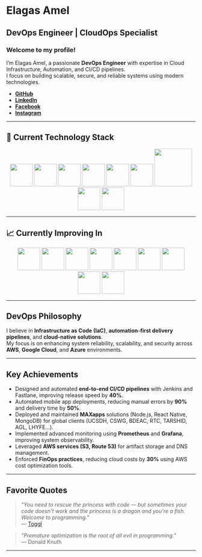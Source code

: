 # **Elagas Amel**  
## **DevOps Engineer | CloudOps Specialist**  

### **Welcome to my profile!**

I’m Elagas Amel, a passionate **DevOps Engineer** with expertise in Cloud Infrastructure, Automation, and CI/CD pipelines.  
I focus on building scalable, secure, and reliable systems using modern technologies.  

- **[GitHub](https://github.com/Elagasamel)**  
- **[LinkedIn](https://www.linkedin.com/in/elagas-amel/)**  
- **[Facebook](https://www.facebook.com/lagas.amel)**  
- **[Instagram](https://www.instagram.com/el__emel/)**  

---

## 🚀 **Current Technology Stack**

<p align="center">
  <img src="https://www.jenkins.io/images/logos/jenkins/jenkins.png" width="60" />
  <img src="https://www.terraform.io/assets/images/og-image-8b3e4f7d.png" width="60" />
  <img src="https://upload.wikimedia.org/wikipedia/commons/2/24/Ansible_logo.svg" width="60" />
  <img src="https://upload.wikimedia.org/wikipedia/commons/5/51/Google_Cloud_logo.png" width="60" />
  <img src="https://upload.wikimedia.org/wikipedia/commons/3/3b/Grafana_icon.svg" width="60" />
  <img src="https://upload.wikimedia.org/wikipedia/commons/3/38/Prometheus_software_logo.svg" width="60" />
  <img src="https://d1.awsstatic.com/logos/aws-logo-lockups/poweredbyaws/Powered-By_logo-horiz_RGB.c682b2e4b97b5cf28cd0bb1c8f30d58a7f82a58d.png" width="100" />
  <img src="https://upload.wikimedia.org/wikipedia/commons/4/4e/Docker_%28container_engine%29_logo.svg" width="60" />
  <img src="https://upload.wikimedia.org/wikipedia/commons/c/c5/Nginx_logo.svg" width="60" />
</p>

---

## 📈 **Currently Improving In**

<p align="center">
  <img src="https://upload.wikimedia.org/wikipedia/commons/3/39/Kubernetes_logo_without_workmark.svg" width="60" />
  <img src="https://upload.wikimedia.org/wikipedia/commons/f/fa/Microsoft_Azure.svg" width="60" />
  <img src="https://upload.wikimedia.org/wikipedia/commons/2/23/Helm_Logo.svg" width="60" />
  <img src="https://upload.wikimedia.org/wikipedia/commons/d/d1/OpenShift_logo.svg" width="60" />
  <img src="https://upload.wikimedia.org/wikipedia/commons/a/a0/Vault_by_HashiCorp_Logo.svg" width="60" />
  <img src="https://upload.wikimedia.org/wikipedia/commons/e/e1/GitLab_Logo.svg" width="60" />
  <img src="https://upload.wikimedia.org/wikipedia/commons/3/3c/Consul_logo.svg" width="60" />
  <img src="https://upload.wikimedia.org/wikipedia/commons/4/45/Docker_Compose_logo.svg" width="60" />
  <img src="https://argo-cd.readthedocs.io/en/stable/img/argocd-logo.png" width="60" />
</p>

---

## **DevOps Philosophy**

I believe in **Infrastructure as Code (IaC)**, **automation-first delivery pipelines**, and **cloud-native solutions**.  
My focus is on enhancing system reliability, scalability, and security across **AWS**, **Google Cloud**, and **Azure** environments.  

---

## **Key Achievements**

- Designed and automated **end-to-end CI/CD pipelines** with Jenkins and Fastlane, improving release speed by **40%**.  
- Automated mobile app deployments, reducing manual errors by **90%** and delivery time by **50%**.  
- Deployed and maintained **MAXapps** solutions (Node.js, React Native, MongoDB) for global clients (UCSDH, CSWG, BDEAC, RTC, TARSHID, AGL, LHYFE…).  
- Implemented advanced monitoring using **Prometheus** and **Grafana**, improving system observability.  
- Leveraged **AWS services (S3, Route 53)** for artifact storage and DNS management.  
- Enforced **FinOps practices**, reducing cloud costs by **30%** using AWS cost optimization tools.  

---

## **Favorite Quotes**

> *"You need to rescue the princess with code — but sometimes your code doesn't work and the princess is a dragon and you're a fish. Welcome to programming."*  
> — [Toggl](https://toggl.com/programming-princess/)  

> *"Premature optimization is the root of all evil in programming."*  
> — Donald Knuth  

---
